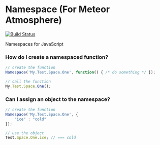 Namespace (For Meteor Atmosphere)
=================================
[![Build Status](https://travis-ci.org/mertenvg/meteor-namespace.svg?branch=master)](https://travis-ci.org/mertenvg/meteor-namespace)

Namespaces for JavaScript 

### How do I create a namespaced function?
```js
// create the function
Namespace('My.Test.Space.One', function() { /* do something */ });

// call the function
My.Test.Space.One();
```

### Can I assign an object to the namespace?
```js
// create the function
Namespace('My.Test.Space.One', {
    "ice" : "cold"
});

// use the object
Test.Space.One.ice; // === cold
```
